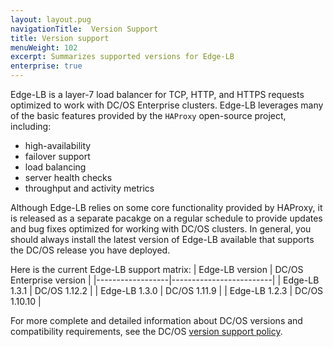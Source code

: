 ```yaml
---
layout: layout.pug
navigationTitle:  Version Support
title: Version support
menuWeight: 102
excerpt: Summarizes supported versions for Edge-LB
enterprise: true
---
```


Edge-LB is a layer-7 load balancer for TCP, HTTP, and HTTPS requests optimized to work with DC/OS Enterprise clusters. Edge-LB leverages many of the basic features provided by  the `HAProxy` open-source project, including:
- high-availability
- failover support
- load balancing
- server health checks
- throughput and activity metrics

Although Edge-LB relies on some core functionality provided by HAProxy, it is released as a separate pacakge on a regular schedule to provide updates and bug fixes optimized for working with DC/OS clusters. In general, you should always install the latest version of Edge-LB available that supports the DC/OS release you have deployed. 

Here is the current Edge-LB support matrix: 
| Edge-LB version | DC/OS Enterprise version |
|------------------|-------------------------|
| Edge-LB 1.3.1    | DC/OS 1.12.2            |
| Edge-LB 1.3.0    | DC/OS 1.11.9            |
| Edge-LB 1.2.3    | DC/OS 1.10.10           |

For more complete and detailed information about DC/OS versions and compatibility requirements, see the DC/OS [version support policy](/version-policy/).